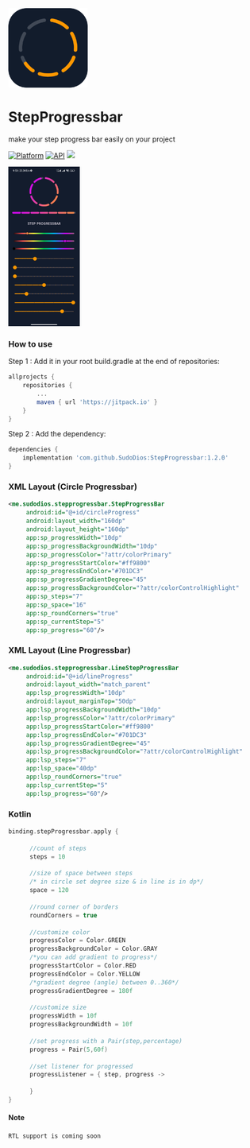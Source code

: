 <img src="https://github.com/SudoDios/StepProgressbar/blob/master/app/src/main/ic_launcher-playstore.png" alt="drawing" width="160"/>

# StepProgressbar
make your step progress bar easily on your project

[![Platform](https://img.shields.io/badge/platform-android-green.svg)](http://developer.android.com/index.html)
[![API](https://img.shields.io/badge/API-16%2B-brightgreen.svg?style=flat)](https://android-arsenal.com/api?level=16)
[![](https://jitpack.io/v/SudoDios/StepProgressbar.svg)](https://jitpack.io/#SudoDios/StepProgressbar)

<img src="https://github.com/SudoDios/StepProgressbar/blob/master/screen_shot.jpg" width="144" height="321"/>

### How to use
Step 1 : Add it in your root build.gradle at the end of repositories:
```gradle
allprojects {
	repositories {
		...
		maven { url 'https://jitpack.io' }
	}
}
```
Step 2 : Add the dependency:
```gradle
dependencies {
	implementation 'com.github.SudoDios:StepProgressbar:1.2.0'
}
```

### XML Layout (Circle Progressbar)
```xml
<me.sudodios.stepprogressbar.StepProgressBar
     android:id="@+id/circleProgress"
     android:layout_width="160dp"
     android:layout_height="160dp"
     app:sp_progressWidth="10dp"
     app:sp_progressBackgroundWidth="10dp"
     app:sp_progressColor="?attr/colorPrimary"
     app:sp_progressStartColor="#ff9800"
     app:sp_progressEndColor="#701DC3"
     app:sp_progressGradientDegree="45"
     app:sp_progressBackgroundColor="?attr/colorControlHighlight"
     app:sp_steps="7"
     app:sp_space="16"
     app:sp_roundCorners="true"
     app:sp_currentStep="5"
     app:sp_progress="60"/>
```
### XML Layout (Line Progressbar)
```xml
<me.sudodios.stepprogressbar.LineStepProgressBar
     android:id="@+id/lineProgress"
     android:layout_width="match_parent"
     app:lsp_progressWidth="10dp"
     android:layout_marginTop="50dp"
     app:lsp_progressBackgroundWidth="10dp"
     app:lsp_progressColor="?attr/colorPrimary"
     app:lsp_progressStartColor="#ff9800"
     app:lsp_progressEndColor="#701DC3"
     app:lsp_progressGradientDegree="45"
     app:lsp_progressBackgroundColor="?attr/colorControlHighlight"
     app:lsp_steps="7"
     app:lsp_space="40dp"
     app:lsp_roundCorners="true"
     app:lsp_currentStep="5"
     app:lsp_progress="60"/>
```
### Kotlin
```kotlin
binding.stepProgressbar.apply {
            
      //count of steps
      steps = 10

      //size of space between steps
      /* in circle set degree size & in line is in dp*/
      space = 120
            
      //round corner of borders
      roundCorners = true
            
      //customize color 
      progressColor = Color.GREEN
      progressBackgroundColor = Color.GRAY
      /*you can add gradient to progress*/
      progressStartColor = Color.RED
      progressEndColor = Color.YELLOW
      /*gradient degree (angle) between 0..360*/
      progressGradientDegree = 180f
      
      //customize size
      progressWidth = 10f
      progressBackgroundWidth = 10f
            
      //set progress with a Pair(step,percentage)
      progress = Pair(5,60f)
            
      //set listener for progressed
      progressListener = { step, progress ->  
                
      }
}
```
#### Note
`RTL support is coming soon`
